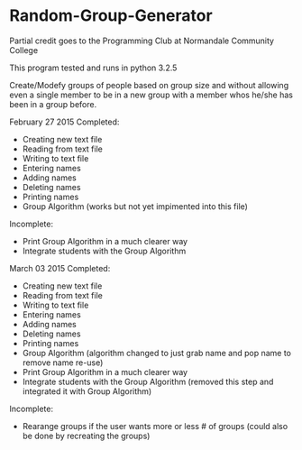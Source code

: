 # Random-Group-Generator
Partial credit goes to the Programming Club at Normandale Community College

This program tested and runs in python 3.2.5

Create/Modefy groups of people based on group size and without allowing even a single member to be 
in a new group with a member whos he/she has been in a group before.

February 27 2015
Completed:
+ Creating new text file
+ Reading from text file
+ Writing to text file
+ Entering names
+ Adding names
+ Deleting names
+ Printing names
+ Group Algorithm (works but not yet impimented into this file)

Incomplete:
- Print Group Algorithm in a much clearer way
- Integrate students with the Group Algorithm

March 03 2015
Completed:
+ Creating new text file
+ Reading from text file
+ Writing to text file
+ Entering names
+ Adding names
+ Deleting names
+ Printing names
+ Group Algorithm (algorithm changed to just grab name and pop name to remove name re-use)
+ Print Group Algorithm in a much clearer way 
+ Integrate students with the Group Algorithm (removed this step and integrated it with Group Algorithm)

Incomplete:
- Rearange groups if the user wants more or less # of groups (could also be done by recreating the groups)
